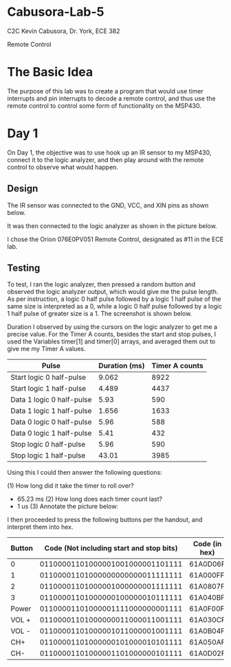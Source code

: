 Cabusora-Lab-5
==============
C2C Kevin Cabusora, Dr. York, ECE 382

Remote Control

# The Basic Idea

The purpose of this lab was to create a program that would use timer interrupts and pin interrupts to decode a remote control, and thus use the remote control to control some form of functionality on the MSP430.

# Day 1

On Day 1, the objective was to use hook up an IR sensor to my MSP430, connect it to the logic analyzer, and then play around with the remote control to observe what would happen.

## Design

The IR sensor was connected to the GND, VCC, and XIN pins as shown below.

It was then connected to the logic analyzer as shown in the picture below.

I chose the Orion 076E0PV051 Remote Control, designated as #11 in the ECE lab.

## Testing

To test, I ran the logic analyzer, then pressed a random button and observed the logic analyzer output, which would give me the pulse length.  As per instruction, a logic 0 half pulse followed by a logic 1 half pulse of the same size is interpreted as a 0, while a logic 0 half pulse followed by a logic 1 half pulse of greater size is a 1. The screenshot is shown below.

Duration I observed by using the cursors on the logic analyzer to get me a precise value.  For the Timer A counts, besides the start and stop pulses, I used the Variables timer[1] and timer[0] arrays, and averaged them out to give me my Timer A values.

| Pulse                     | Duration (ms) | Timer A counts |
|---------------------------|---------------|----------------|
| Start logic 0 half-pulse  | 9.062         | 8922           |
| Start logic 1 half-pulse  | 4.489         | 4437           |
| Data 1 logic 0 half-pulse | 5.93          | 590            |
| Data 1 logic 1 half-pulse | 1.656         | 1633           |
| Data 0 logic 0 half-pulse | 5.96          | 588            |
| Data 0 logic 1 half-pulse | 5.41          | 432            |
| Stop logic 0 half-pulse   | 5.96          | 590            |
| Stop logic 1 half-pulse   | 43.01         | 3985           |

Using this I could then answer the following questions:

(1) How long did it take the timer to roll over?
 - 65.23 ms
(2) How long does each timer count last?
 - 1 us
(3) Annotate the picture below:

I then proceeded to press the following buttons per the handout, and interpret them into hex.

| Button | Code (Not including start and stop bits) | Code (in hex) |
|--------|------------------------------------------|---------------|
| 0      | 01100001101000001001000001101111         | 61A0D06F      |
| 1      | 01100001101000000000000011111111         | 61A000FF      |
| 2      | 01100001101000001000000001111111         | 61A0807F      |
| 3      | 01100001101000000100000010111111         | 61A040BF      |
| Power  | 01100001101000001111000000001111         | 61A0F00F      |
| VOL +  | 01100001101000000011000011001111         | 61A030CF      |
| VOL -  | 01100001101000001011000001001111         | 61A0B04F      |
| CH+    | 01100001101000000101000010101111         | 61A050AF      |
| CH-    | 01100001101000001101000000101111         | 61A0D02F      |
